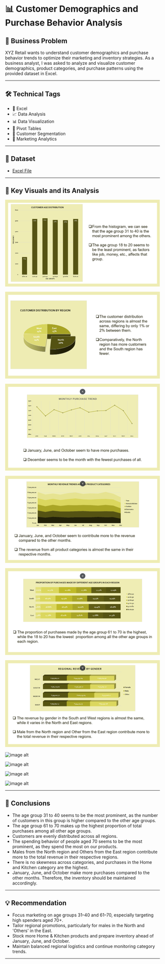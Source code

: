 # 📊 Customer Demographics and Purchase Behavior Analysis

## 🧩 Business Problem

XYZ Retail wants to understand customer demographics and purchase behavior trends to optimize their marketing and inventory strategies. As a business analyst, I was asked to analyze and visualize customer demographics, product categories, and purchase patterns using the provided dataset in Excel.

---

## 🛠️ Technical Tags

- 📗 Excel  
- 📈 Data Analysis  
- 📊 Data Visualization  
- 🔄 Pivot Tables  
- 👥 Customer Segmentation  
- 📣 Marketing Analytics  

---

## 📁 Dataset

- [Excel File](https://github.com/aruna-sundar/Customer-Demographics-and-Purchase-Behavior-Analysis/blob/main/Customer%20Demographics%20and%20Purchase%20Behavior%20Analysis.xlsx)

---

## 📌 Key Visuals and its Analysis

![image alt](https://github.com/aruna-sundar/Customer-Demographics-and-Purchase-Behavior-Analysis/blob/499f41f04ae0783a77ee7ec7165e4adbace6764f/Customer%20Age%20Distribution.png)

![image alt](https://github.com/aruna-sundar/Customer-Demographics-and-Purchase-Behavior-Analysis/blob/bdf88561b143f21f195e7df2688e388319b6985b/Customer%20Distribution%20by%20Region.png)

![image alt](https://github.com/aruna-sundar/Customer-Demographics-and-Purchase-Behavior-Analysis/blob/bf7ffacf68f7dd411e284976d494702914cec4e5/Monthly%20Purchase%20Trend.png)

![image alt](https://github.com/aruna-sundar/Customer-Demographics-and-Purchase-Behavior-Analysis/blob/33bc6cdb5d3fefd84159d204da0e804745001982/Monthly%20Revenue%20Trend%20across%20Categories.png)

![image alt](https://github.com/aruna-sundar/Customer-Demographics-and-Purchase-Behavior-Analysis/blob/e338e2070cfedba4a7527ab06520802bd4279ae0/Proportion%20of%20Purchases%20made%20by%20Different%20Age%20Groups%20in%20each%20Region.png)

![image alt](https://github.com/aruna-sundar/Customer-Demographics-and-Purchase-Behavior-Analysis/blob/2c19f4aa0d60d06b38a03e4a280c412fc959f29e/Regional%20Revenue%20by%20Gender.png)

![image alt]()

![image alt]()

![image alt]()

![image alt]()

---

## 📍 Conclusions

- The age group 31 to 40 seems to be the most prominent, as the number of customers in this group is higher compared to the other age groups.​  
- The age group 61 to 70 makes up the highest proportion of total purchases among all other age groups.​  
- Customers are evenly distributed across all regions.​  
- The spending behavior of people aged 70 seems to be the most prominent, as they spend the most on our products.​  
- Males from the North region and Others from the East region contribute more to the total revenue in their respective regions.​  
- There is no skewness across categories, and purchases in the Home and Kitchen category are the highest.​  
- January, June, and October make more purchases compared to the other months. Therefore, the inventory should be maintained accordingly.​

---

## 💡 Recommendation

- Focus marketing on age groups 31–40 and 61–70, especially targeting high spenders aged 70+.  
- Tailor regional promotions, particularly for males in the North and 'Others' in the East.  
- Stock more Home & Kitchen products and prepare inventory ahead of January, June, and October.  
- Maintain balanced regional logistics and continue monitoring category trends.

---
